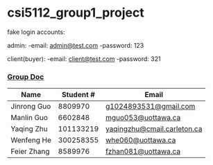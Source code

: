 # csi5112_group1_project


fake login accounts:

admin: 
-email: admin@test.com
-password: 123

client(buyer): 
-email: client@test.com
-password: 321

### [Group Doc](https://docs.google.com/document/d/1YwB-PHlbd27hZOde_DL-oTCQZFE-k5KsEJ-befittBk/edit)


|    Name   |Student # | Email
|-------    |----------|------
|Jinrong Guo|8809970|g1024893531@gmail.com
|Manlin Guo |6602848|mguo053@uottawa.ca
|Yaqing Zhu |101133219|yaqingzhu@cmail.carleton.ca
|Wenfeng He |300258355|whe060@uottawa.ca|
|Feier Zhang|8589976|fzhan081@uottawa.ca

